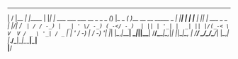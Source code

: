   __  __      _         _   _                              _ _        _                     _    _   _         _   _           
 |  \/  |__ _| |_____  | |_| |_  ___   ___ ___ __ _  _ _ _(_) |_ _  _( )___ __ __ _____ _ _| |__| | | |__  ___| |_| |_ ___ _ _ 
 | |\/| / _` | / / -_) |  _| ' \/ -_) (_-</ -_) _| || | '_| |  _| || |/(_-< \ V  V / _ \ '_| / _` | | '_ \/ -_)  _|  _/ -_) '_|
 |_|  |_\__,_|_\_\___|  \__|_||_\___| /__/\___\__|\_,_|_| |_|\__|\_, | /__/  \_/\_/\___/_| |_\__,_| |_.__/\___|\__|\__\___|_|  
                                                                 |__/                                                          
